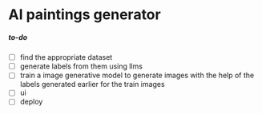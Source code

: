 # AI paintings generator

##### to-do

* [ ] find the appropriate dataset
* [ ] generate labels from them using llms
* [ ] train a image generative model to generate images with the help of the labels generated earlier for the train images
* [ ] ui
* [ ] deploy
